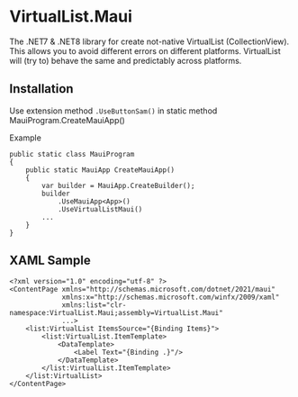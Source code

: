 # VirtualList.Maui
The .NET7 & .NET8 library for create not-native VirtualList (CollectionView).
This allows you to avoid different errors on different platforms.
VirtualList will (try to) behave the same and predictably across platforms.

## Installation
Use extension method `.UseButtonSam()` in static method MauiProgram.CreateMauiApp() 

Example
```
public static class MauiProgram
{
    public static MauiApp CreateMauiApp()
    {
        var builder = MauiApp.CreateBuilder();
        builder
            .UseMauiApp<App>()
            .UseVirtualListMaui()
        ...
    }
}
```

## XAML Sample
```
<?xml version="1.0" encoding="utf-8" ?>
<ContentPage xmlns="http://schemas.microsoft.com/dotnet/2021/maui"
             xmlns:x="http://schemas.microsoft.com/winfx/2009/xaml"
             xmlns:list="clr-namespace:VirtualList.Maui;assembly=VirtualList.Maui"
             ...>
    <list:VirtualList ItemsSource="{Binding Items}">
        <list:VirtualList.ItemTemplate>
            <DataTemplate>
                <Label Text="{Binding .}"/>
            </DataTemplate>
        </list:VirtualList.ItemTemplate>
    </list:VirtualList>
</ContentPage>
```

